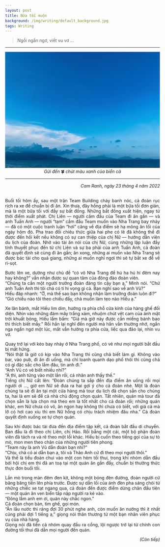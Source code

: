 ```yaml
---
layout: post
title: Bữa tối muộn
background: /img/writing/default_background.jpg
tags: Writing
---
```


> Ngồi ngẩn ngơ, viết vu vơ ...

---

<center><img src="/img/writing/cam_lam_cam_hai_dong.jpg" alt="Bờ biển Cam Hải Đông, Cam Lâm" title="Bờ biển Cam Hải Đông, Cam Lâm" style="width: 640px;"/></center>
<center><i>Gửi đến</i> 🍀 <i>chút màu xanh của biển cả</i></center>

---

<div style="text-align: right"><i>Cam Ranh, ngày 23 tháng 4 năm 2022</i></div>
<br/>

<div style="text-align: justify">
<p>Buổi tối hôm ấy, sau một trận Team Building cháy banh nóc, cả đoàn rục rịch ra xe để chuẩn bị đi ăn. Xin thưa, đây hổng phải là một bữa tối đơn giản, mà là một bữa tối với đầy sự bất đồng. Những bất đồng xuất hiện, ngay từ thời điểm xuất phát. Chị Liên — người cầm đầu của Team đi ăn gần — và anh Tuấn Anh — người “tạm” cầm đầu Team muốn vào Nha Trang bay nhảy — đã có một cuộc tranh luận “hơi” căng về địa điểm sẽ hạ mông ăn tối của ngày hôm đó. Pha trao đổi chiêu thức giữa hai phe có lẽ đã không thể đi được đến hồi kết nếu không có sự can thiệp của chị Nữ — hướng dẫn viên du lịch của đoàn. Nhờ vào tài ăn nói của chị Nữ, cùng những lập luận đầy tính thuyết phục đến từ chị Liên và sự ba phải của anh Tuấn Anh, cả đoàn đã quyết định sẽ cùng đi ăn gần; ăn xong, những ai muốn vào Nha Trang sẽ được bác tài cho quá giang, những ai muốn nghỉ ngơi thì sẽ tự bắt xe để về rì-sọt.</p>

<p>Bước lên xe, dường như chủ đề “có vô Nha Trang để hú ha hú hí đêm nay hay không?” vẫn nhận được sự quan tâm của đông đảo đoàn viên.<br/>
“Chúng ta cần một người trưởng đoàn đáng tin cậy bạn ạ,” Minh nói. “Chứ anh Tuấn Anh thì tôi chả có tí hi vọng gì cả. Bạn nghĩ sao về anh Vũ?”<br/>
Hiếu đáp nhanh: “Ờ, mà thế sao bạn không nhận làm trưởng đoàn luôn đi?”<br/>
“Gió chiều nào tôi theo chiều đấy, chả muốn làm tẹo nào Hiếu ạ.”</p>

<p>Xe lăn bánh, mắt Hiếu lim dim, hướng ra phía chỗ cửa kính của hàng ghế đối diện. Nhìn vào những đám mây trắng xám, nhuộm chút vệt cam của ánh mặt trời khuất bóng, Hiếu lẩm bẩm: “Giá mà giờ này được cắn miếng bánh bao thì thích biết mấy.” Rồi hắn lại nghĩ đến người mà hắn vẫn thường nhớ, ngẩn nga ngẩn ngơ một lúc, mắt vẫn hướng ra phía cửa, liếc qua đảo lại, nhìn vu vơ.</p>

<p>Quay trở lại với kèo bay nhảy ở Nha Trang phố, có vẻ như mọi người bắt đầu bị mất hứng.<br/>
“Nói thật là giờ có kịp vào Nha Trang thì cũng chả biết làm gì. Không vào bar, vào pub, đi ăn đi uống, mà chỉ loanh quanh dạo phố thôi thì cũng chả có gì đặc sắc cho lắm đâu, tin anh đi.”<br/>
“Anh Vũ có vẻ biết nhiều nhỉ?”<br/>
“À thì, anh từng vào một lần rồi, cá nhân anh thấy thế.”<br/>
Tiếng chị Nữ cất lên: “Đoàn chúng ta sắp đến địa điểm ăn uống rồi mọi người ơi …, giờ em Nữ sẽ đưa ra hai gợi ý cho cả đoàn nhé. Một là đoàn chúng ta sẽ đi ăn tại một cửa hàng mà tour du lịch đã chọn sẵn cho chúng ta, hai là em sẽ để cả nhà chủ động chọn quán. Tất nhiên, quán mà tour đã chọn sẵn là lựa chọn mà theo em là tốt nhất cho cả đoàn rồi; những quán khác, em Nữ chưa có vô, ăn ngon hay không thì chưa có biết, với giá cả mà lỡ có hơi cao xíu thì em Nữ hổng có chịu trách nhiệm đâu nha.” Cả đoàn quyết định xuống xe tự chọn quán.</p>

<p>Sau khi được bác tài đưa đến địa điểm tập kết, cả đoàn bắt đầu di chuyển. Ban đầu là đi theo chị Liên, chị Hảo. Rồi bẵng một cái, một bộ phận đoàn viên đã tách ra và rẽ theo một lối khác. Hiếu bị cuốn theo tiếng gọi của sự tò mò, mon men theo chân của những người tiên phong.<br/>
“Team này là anh Vũ dẫn đoàn bạn nhỉ?”<br/>
“Chịu, chả có ai dẫn bạn ạ, tôi và Thảo Anh cứ đi theo mọi người thôi.”<br/>
Và thế là tiểu đoàn chui vào một con hẻm tối thui, trong khi nhóm dẫn đầu bởi hội chị em thì đã an toạ tại một quán ăn gần đấy, chuẩn bị thưởng thức thực đơn buổi tối.</p>

<p>Lần mò trong màn đêm đen kịt, không một bóng đèn đường, đoàn người cứ băng băng tiến lên phía trước. Được sự dẫn lối của ánh đèn pha sáng chói từ những chiếc xe tạt ngang qua, cả đoàn đến được điểm dừng chân đầu tiên — một quán ăn ven biển tấp nập người ra kẻ vào.<br/>
“Đông lắm anh em ơi, quán này chắc ngon.”<br/>
Cả đoàn chọn bàn, tìm ghế, gọi món.<br/>
“Ăn lẩu nước thì ráng đợi 30 phút nghe anh, còn muốn ăn nướng thì ít nhất cũng phải đợi 1 tiếng ạ,” giọng nói thân thương từ một bạn nhân viên phục vụ của nhà hàng.<br/>
Giọng nói đã tiễn cả nhóm quay đầu ra cổng, lội ngược trở lại từ chính con đường tối thui đã dẫn mọi người đến quán.</p>
</div>

<div style="text-align: right"><i>(Còn tiếp)</i></div>
